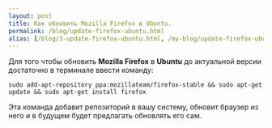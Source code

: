 ```yaml
---
layout: post
title: Как обновить Mozilla Firefox в Ubuntu.
permalink: /blog/update-firefox-ubuntu.html
alias: [/blog/3-update-firefox-ubuntu.html, /my-blog/update-firefox-ubuntu.html]
---
```

Для того чтобы обновить **Mozilla Firefox** в **Ubuntu** до актуальной версии достаточно в терминале ввести команду:

`sudo add-apt-repository ppa:mozillateam/firefox-stable && sudo apt-get update && sudo apt-get install firefox`

Эта команда добавит репозиторий в вашу систему, обновит браузер из него и в будущем будет предлагать обновлять его сам.
